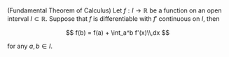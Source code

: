 (Fundamental Theorem of Calculus) Let $f: I \to \mathbb{R}$ be a function on 
an open interval $I \subset \mathbb{R}$. Suppose that $f$
is differentiable with $f'$ continuous on $I$, then

$$
f(b) = f(a) + \int_a^b f'(x)\\,dx
$$

for any $a, b\in I$.
